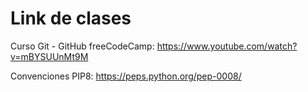 # Link de clases 

Curso Git - GitHub freeCodeCamp: https://www.youtube.com/watch?v=mBYSUUnMt9M

Convenciones PIP8: https://peps.python.org/pep-0008/